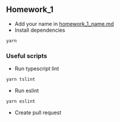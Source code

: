 ## Homework_1
- Add your name in [homework_1_name.md](homework_1_name.md)
- Install dependencies
```sh
yarn
```

### Useful scripts

- Run typescript lint
```sh
yarn tslint
```
- Run eslint
```sh
yarn eslint
```

- Create pull request 
